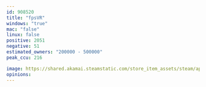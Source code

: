 ```yaml
---
id: 908520
title: "fpsVR"
windows: "true"
mac: "false"
linux: false
positive: 2051
negative: 51
estimated_owners: "200000 - 500000"
peak_ccu: 216

image: https://shared.akamai.steamstatic.com/store_item_assets/steam/apps/908520/header.jpg?t=1702943803
opinions:
---
```

